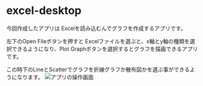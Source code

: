 # excel-desktop
今回作成したアプリは Excelを読み込むんでグラフを作成するアプリです。


左下のOpen Fileボタンを押すと Excelファイルを選ぶと、x軸とy軸の種類を選択できるようになり、Plot Graphボタンを選択するとグラフを描画できるアプリです。

この時下のLineとScatterでグラフを折線グラフか散布図かを選ぶ事ができるようになります。
![アプリの操作画面](https://github.com/konPlantPG/excel-desktop/commit/47af5094dd477ffce8781cc8c369eeb66c4793fe)
